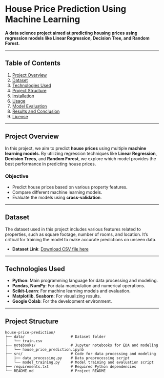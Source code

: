 # **House Price Prediction Using Machine Learning**

**A data science project aimed at predicting housing prices using regression models like Linear Regression, Decision Tree, and Random Forest.**

---

## **Table of Contents**
1. [Project Overview](#project-overview)
2. [Dataset](#dataset)
3. [Technologies Used](#technologies-used)
4. [Project Structure](#project-structure)
5. [Installation](#installation)
6. [Usage](#usage)
7. [Model Evaluation](#model-evaluation)
8. [Results and Conclusion](#results-and-conclusion)
9. [License](#license)

---

## **Project Overview**

In this project, we aim to predict **house prices** using multiple **machine learning models**. By utilizing regression techniques like **Linear Regression**, **Decision Trees**, and **Random Forest**, we explore which model provides the best performance in predicting house prices.

### **Objective**
- Predict house prices based on various property features.
- Compare different machine learning models.
- Evaluate the models using **cross-validation**.

---

## **Dataset**

The dataset used in this project includes various features related to properties, such as square footage, number of rooms, and location. It’s critical for training the model to make accurate predictions on unseen data.

- **Dataset Link**: [Download CSV file here](link-to-csv)

---

## **Technologies Used**

- **Python**: Main programming language for data processing and modeling.
- **Pandas**, **NumPy**: For data manipulation and numerical operations.
- **Scikit-Learn**: For machine learning models and evaluation.
- **Matplotlib**, **Seaborn**: For visualizing results.
- **Google Colab**: For the development environment.

---

## **Project Structure**

```plaintext
house-price-prediction/
├── data/                     # Dataset folder
│   └── train.csv
├── notebooks/                # Jupyter notebooks for EDA and modeling
│   └── house_price_prediction.ipynb
├── src/                      # Code for data processing and modeling
│   ├── data_processing.py    # Data preprocessing script
│   └── model_training.py     # Model training and evaluation script
├── requirements.txt          # Required Python dependencies
└── README.md                 # Project README
